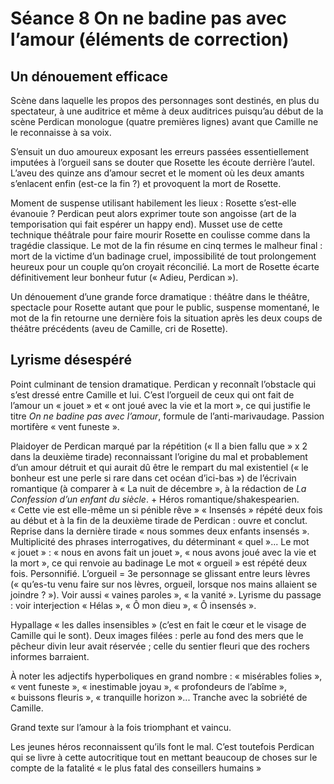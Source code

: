 # Séance 8 On ne badine pas avec l’amour (éléments de correction)
## Un dénouement efficace
Scène dans laquelle les propos des personnages sont destinés, en plus du spectateur, à une auditrice et même à deux auditrices puisqu’au début de la scène Perdican monologue (quatre premières lignes) avant que Camille ne le reconnaisse à sa voix.

S’ensuit un duo amoureux exposant les erreurs passées essentiellement imputées à l’orgueil sans se douter que Rosette les écoute derrière l’autel. L’aveu des quinze ans d’amour secret et le moment où les deux amants s’enlacent enfin (est-ce la fin ?) et provoquent la mort de Rosette.

Moment de suspense utilisant habilement les lieux : Rosette s’est-elle évanouie ? Perdican peut alors exprimer toute son angoisse (art de la temporisation qui fait espérer un happy end). Musset use de cette technique théâtrale pour faire mourir Rosette en coulisse comme dans la tragédie classique. Le mot de la fin résume en cinq termes le malheur final : mort de la victime d’un badinage cruel, impossibilité de tout prolongement heureux pour un couple qu’on croyait réconcilié. La mort de Rosette écarte définitivement leur bonheur futur (« Adieu, Perdican »).

Un dénouement d’une grande force dramatique : théâtre dans le théâtre, spectacle pour Rosette autant que pour le public, suspense momentané, le mot de la fin retourne une dernière fois la situation après les deux coups de théâtre précédents (aveu de Camille, cri de Rosette).

## Lyrisme désespéré
Point culminant de tension dramatique. Perdican y reconnaît l’obstacle qui s’est dressé entre Camille et lui. C’est l’orgueil de ceux qui ont fait de l’amour un « jouet » et « ont joué avec la vie et la mort », ce qui justifie le titre *On ne badine pas avec l’amour*, formule de l’anti-marivaudage. Passion mortifère « vent funeste ».

Plaidoyer de Perdican marqué par la répétition (« Il a bien fallu que » x 2 dans la deuxième tirade) reconnaissant l’origine du mal et probablement d’un amour détruit et qui aurait dû être le rempart du mal existentiel (« le bonheur est une perle si rare dans cet océan d’ici-bas ») de l’écrivain romantique (à comparer à « La nuit de décembre », à la rédaction de *La Confession d’un enfant du siècle*. + Héros romantique/shakespearien. « Cette vie est elle-même un si pénible rêve »
« Insensés » répété deux fois au début et à la fin de la deuxième tirade de Perdican : ouvre et conclut. Reprise dans la dernière tirade « nous sommes deux enfants insensés ». 
Multiplicité des phrases interrogatives, du déterminant « quel »...
Le mot « jouet » : « nous en avons fait un jouet », « nous avons joué avec la vie et la mort », ce qui renvoie au badinage
Le mot « orgueil » est répété deux fois. Personnifié. L’orgueil = 3e personnage se glissant entre leurs lèvres (« qu’es-tu venu faire sur nos lèvres, orgueil, lorsque nos mains allaient se joindre ? »). Voir aussi « vaines paroles », « la vanité ». Lyrisme du passage : voir interjection « Hélas », « Ô mon dieu », « Ô insensés ».

Hypallage « les dalles insensibles » (c’est en fait le cœur et le visage de Camille qui le sont). Deux images filées : perle au fond des mers que le pêcheur divin leur avait réservée ; celle du sentier fleuri que des rochers informes barraient.

À noter les adjectifs hyperboliques en grand nombre : « misérables folies », « vent funeste », « inestimable joyau », « profondeurs de l’abîme », « buissons fleuris », « tranquille horizon »... Tranche avec la sobriété de Camille.

Grand texte sur l’amour à la fois triomphant et vaincu.
  
Les jeunes héros reconnaissent qu’ils font le mal. C’est toutefois Perdican qui se livre à cette autocritique tout en mettant beaucoup de choses sur le compte de la fatalité « le plus fatal des conseillers humains » 